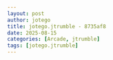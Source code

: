 ```yaml
---
layout: post
author: jotego
title: jotego.jtrumble - 8735af8
date: 2025-08-15
categories: [Arcade, jtrumble]
tags: [jotego.jtrumble]
---
```


